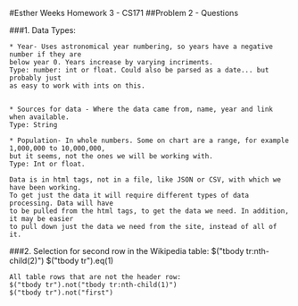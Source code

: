 #Esther Weeks Homework 3 - CS171
##Problem 2 - Questions

###1.
Data Types:

	* Year- Uses astronomical year numbering, so years have a negative number if they are
	below year 0. Years increase by varying incriments. 
	Type: number: int or float. Could also be parsed as a date... but probably just
	as easy to work with ints on this. 
	
	
	* Sources for data - Where the data came from, name, year and link when available. 
	Type: String
	
	* Population- In whole numbers. Some on chart are a range, for example 1,000,000 to 10,000,000,
	but it seems, not the ones we will be working with. 
	Type: Int or float.
	
	Data is in html tags, not in a file, like JSON or CSV, with which we have been working.
	To get just the data it will require different types of data processing. Data will have
	to be pulled from the html tags, to get the data we need. In addition, it may be easier 
	to pull down just the data we need from the site, instead of all of it. 
	

###2.
	Selection for second row in the Wikipedia table: 
	$("tbody tr:nth-child(2)")
	$("tbody tr").eq(1)
	
	All table rows that are not the header row:
	$("tbody tr").not("tbody tr:nth-child(1)")
	$("tbody tr").not("first")